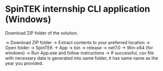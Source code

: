 # SpinTEK internship CLI application (Windows)

Download ZIP folder of the solution.

-> Download ZIP folder
 -> Extract contents to your preferred location
  -> Open folder 
   -> SpinTEK
    -> App
     -> bin
      -> release
       -> net7.0
        -> Win-x64 (for windows)
         -> Run App.exe and follow instructions
          -> If successful, csv file with necessary data is generated into same folder, it has same name as the year you provided.
